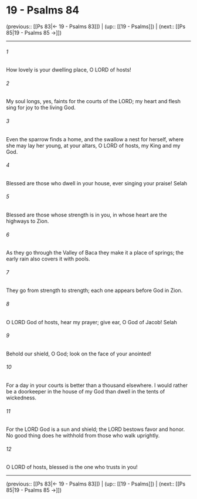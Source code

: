 # 19 - Psalms 84

(previous:: [[Ps 83|← 19 - Psalms 83]]) | (up:: [[19 - Psalms]]) | (next:: [[Ps 85|19 - Psalms 85 →]])

***


###### 1 
How lovely is your dwelling place, O LORD of hosts! 

###### 2 
My soul longs, yes, faints for the courts of the LORD; my heart and flesh sing for joy to the living God. 

###### 3 
Even the sparrow finds a home, and the swallow a nest for herself, where she may lay her young, at your altars, O LORD of hosts, my King and my God. 

###### 4 
Blessed are those who dwell in your house, ever singing your praise! Selah 

###### 5 
Blessed are those whose strength is in you, in whose heart are the highways to Zion. 

###### 6 
As they go through the Valley of Baca they make it a place of springs; the early rain also covers it with pools. 

###### 7 
They go from strength to strength; each one appears before God in Zion. 

###### 8 
O LORD God of hosts, hear my prayer; give ear, O God of Jacob! Selah 

###### 9 
Behold our shield, O God; look on the face of your anointed! 

###### 10 
For a day in your courts is better than a thousand elsewhere. I would rather be a doorkeeper in the house of my God than dwell in the tents of wickedness. 

###### 11 
For the LORD God is a sun and shield; the LORD bestows favor and honor. No good thing does he withhold from those who walk uprightly. 

###### 12 
O LORD of hosts, blessed is the one who trusts in you!

***

(previous:: [[Ps 83|← 19 - Psalms 83]]) | (up:: [[19 - Psalms]]) | (next:: [[Ps 85|19 - Psalms 85 →]])
